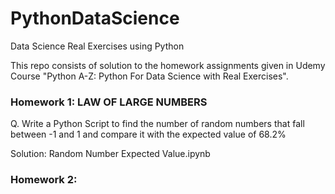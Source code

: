 # PythonDataScience
Data Science Real Exercises using Python

This repo consists of solution to the homework assignments given in Udemy Course "Python A-Z: Python For Data Science with Real Exercises".

###  Homework 1: LAW OF LARGE NUMBERS
Q. Write a Python Script to find the number of random numbers that fall between -1 and 1 and compare it with the expected value of 68.2%

Solution:
Random Number Expected Value.ipynb


### Homework 2: 
